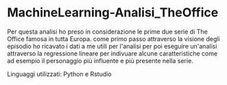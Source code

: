 # MachineLearning-Analisi_TheOffice
Per questa analisi ho preso in considerazione le prime due serie di The Office famosa in tutta Europa.
come primo passo attraverso la visione degli episodio ho ricavato i dati a me utili per l'analisi per poi eseguire un'analisi attraverso la regressione lineare per indivuare alcune caratteristiche come ad esempio
il personaggio più influente e più presente nella serie.

Linguaggi utilizzati: Python e Rstudio
